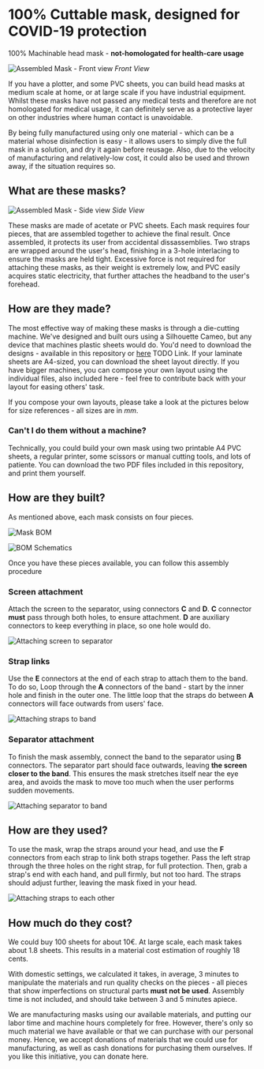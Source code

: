 # 100% Cuttable mask, designed for COVID-19 protection

100% Machinable head mask - **not-homologated for health-care usage**

![Assembled Mask - Front view](/static/assembled-front.png)
_Front View_

If you have a plotter, and some PVC sheets, you can build head masks at medium scale at home, or at large scale if you have industrial equipment. Whilst these masks have not passed any medical tests and therefore are not homologated for medical usage, it can definitely serve as a protective layer on other industries where human contact is unavoidable. 

By being fully manufactured using only one material - which can be a material whose disinfection is easy - it allows users to simply dive the full mask in a solution, and dry it again before reusage. Also, due to the velocity of manufacturing and relatively-low cost, it could also be used and thrown away, if the situation requires so.

## What are these masks?

![Assembled Mask - Side view](/static/assembled-side.png)
_Side View_

These masks are made of acetate or PVC sheets. Each mask requires four pieces, that are assembled together to achieve the final result. Once assembled, it protects its user from accidental dissassemblies. Two straps are wrapped around the user's head, finishing in a 3-hole interlacing to ensure the masks are held tight. Excessive force is not required for attaching these masks, as their weight is extremely low, and PVC easily acquires static electricity, that further attaches the headband to the user's forehead.

## How are they made?

The most effective way of making these masks is through a die-cutting machine. We've designed and built ours using a Silhouette Cameo, but any device that machines plastic sheets would do. You'd need to download the designs - available in this repository or [here]() TODO Link. If your laminate sheets are A4-sized, you can download the sheet layout directly. If you have bigger machines, you can compose your own layout using the individual files, also included here - feel free to contribute back with your layout for easing others' task. 

If you compose your own layouts, please take a look at the pictures below for size references - all sizes are in _mm_.

### Can't I do them without a machine?

Technically, you could build your own mask using two printable A4 PVC sheets, a regular printer, some scissors or manual cutting tools, and lots of patiente. You can download the two PDF files included in this repository, and print them yourself.

## How are they built?

As mentioned above, each mask consists on four pieces.

![Mask BOM](/static/mask-bom.png)

![BOM Schematics](/static/bom-schematic.png)

Once you have these pieces available, you can follow this assembly procedure

### Screen attachment

Attach the screen to the separator, using connectors **C** and **D**. **C** connector **must** pass through both holes, to ensure attachment. **D** are auxiliary connectors to keep everything in place, so one hole would do.

![Attaching screen to separator](/static/screen-separator.png)

### Strap links

Use the **E** connectors at the end of each strap to attach them to the band. To do so, Loop through the **A** connectors of the band - start by the inner hole and finish in the outer one. The little loop that the straps do between **A** connectors will face outwards from users' face.

![Attaching straps to band](/static/band-straps.png)

### Separator attachment

To finish the mask assembly, connect the band to the separator using **B** connectors. The separator part should face outwards, leaving **the screen closer to the band**. This ensures the mask stretches itself near the eye area, and avoids the mask to move too much when the user performs sudden movements.

![Attaching separator to band](/static/band-separator.png)

## How are they used?

To use the mask, wrap the straps around your head, and use the **F** connectors from each strap to link both straps together. Pass the left strap through the three holes on the right strap, for full protection. Then, grab a strap's end with each hand, and pull firmly, but not too hard. The straps should adjust further, leaving the mask fixed in your head.

![Attaching straps to each other](/static/assembled-straps.png)

## How much do they cost?

We could buy 100 sheets for about 10€. At large scale, each mask takes about 1.8 sheets. This results in a material cost estimation of roughly 18 cents. 

With domestic settings, we calculated it takes, in average, 3 minutes to manipulate the materials and run quality checks on the pieces - all pieces that show imperfections on structural parts **must not be used**. Assembly time is not included, and should take between 3 and 5 minutes apiece.

We are manufacturing masks using our available materials, and putting our labor time and machine hours completely for free. However, there's only so much material we have available or that we can purchase with our personal money. Hence, we accept donations of materials that we could use for manufacturing, as well as cash donations for purchasing them ourselves. If you like this initiative, you can donate here.

